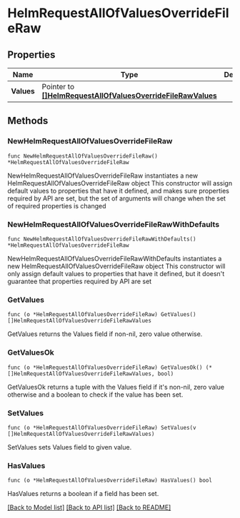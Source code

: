 # HelmRequestAllOfValuesOverrideFileRaw

## Properties

Name | Type | Description | Notes
------------ | ------------- | ------------- | -------------
**Values** | Pointer to [**[]HelmRequestAllOfValuesOverrideFileRawValues**](HelmRequestAllOfValuesOverrideFileRawValues.md) |  | [optional] 

## Methods

### NewHelmRequestAllOfValuesOverrideFileRaw

`func NewHelmRequestAllOfValuesOverrideFileRaw() *HelmRequestAllOfValuesOverrideFileRaw`

NewHelmRequestAllOfValuesOverrideFileRaw instantiates a new HelmRequestAllOfValuesOverrideFileRaw object
This constructor will assign default values to properties that have it defined,
and makes sure properties required by API are set, but the set of arguments
will change when the set of required properties is changed

### NewHelmRequestAllOfValuesOverrideFileRawWithDefaults

`func NewHelmRequestAllOfValuesOverrideFileRawWithDefaults() *HelmRequestAllOfValuesOverrideFileRaw`

NewHelmRequestAllOfValuesOverrideFileRawWithDefaults instantiates a new HelmRequestAllOfValuesOverrideFileRaw object
This constructor will only assign default values to properties that have it defined,
but it doesn't guarantee that properties required by API are set

### GetValues

`func (o *HelmRequestAllOfValuesOverrideFileRaw) GetValues() []HelmRequestAllOfValuesOverrideFileRawValues`

GetValues returns the Values field if non-nil, zero value otherwise.

### GetValuesOk

`func (o *HelmRequestAllOfValuesOverrideFileRaw) GetValuesOk() (*[]HelmRequestAllOfValuesOverrideFileRawValues, bool)`

GetValuesOk returns a tuple with the Values field if it's non-nil, zero value otherwise
and a boolean to check if the value has been set.

### SetValues

`func (o *HelmRequestAllOfValuesOverrideFileRaw) SetValues(v []HelmRequestAllOfValuesOverrideFileRawValues)`

SetValues sets Values field to given value.

### HasValues

`func (o *HelmRequestAllOfValuesOverrideFileRaw) HasValues() bool`

HasValues returns a boolean if a field has been set.


[[Back to Model list]](../README.md#documentation-for-models) [[Back to API list]](../README.md#documentation-for-api-endpoints) [[Back to README]](../README.md)


